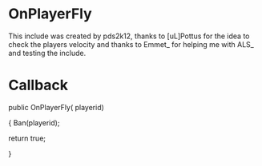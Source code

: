 OnPlayerFly
===========

This include was created by pds2k12, thanks to [uL]Pottus for the idea to check the players velocity and thanks to Emmet_ for helping me with ALS_ and testing the include.

Callback
===========
public OnPlayerFly( playerid)

{
  Ban(playerid);
  
  return true;
  
}
